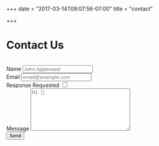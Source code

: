 +++
date = "2017-03-14T09:07:56-07:00"
title = "contact"

+++

# Contact Us

<div id="status"></div>
<!-- <form name="contact-form"> -->
<div id="form">
<br/>
<label for="name">Name</label>
<input type="text" name="name" placeholder="John Appleseed" maxlength="75">

<br/>
<label for="email">Email</label>
<input type="email" name="email" placeholder="email@example.com" maxlength="150" required="true" autocomplete="false">

<br/>
<label for="request-response">Response Requested</label>
<input type="checkbox" name="request-response" value="requst-response">

<br/>
<label for="message">Message</label>
<textarea id="message" name"message" placeholder="Hi 👋"  maxlength="7500" cols="30" rows="7"></textarea>

<br/>
<input type="button" value="Send" onclick="submit()">
</div>
<!-- </form> -->


<script>
function submit() {
console.log("submitform");
  var nameElement            = document.getElementsByName("name")[0];
  var emailElement           = document.getElementsByName("email")[0];
  var requestResponseElement = document.getElementsByName("request-response")[0];
  var messageElement         = document.getElementById("message");

  var name            = nameElement.value
  var email           = emailElement.value
  var requestResponse = requestResponseElement.checked;
  var message         = messageElement.value;

  if (typeof email === "undefined" || email.length < 1) {
    alert("Email address is required");
    return;
  }
  var emailValidation = /.+@.+\..+/;
  var valid = emailValidation.exec(email);
  if (!valid) {
    alert("Whoops! Looks like your email might not be valid. Perhaps a typo?");
    return;
  }
  if (typeof message === "undefined" || message.length < 1) {
    alert("Some kind of message is required. 😊");
    return;
  }

  // POST it
  var xhr = new XMLHttpRequest();
  xhr.open("POST", '----', true);

  // Set our headers
  xhr.setRequestHeader("Content-Type", "application/json");

  xhr.onreadystatechange = function() {
    if (xhr.readyState == XMLHttpRequest.DONE) {
      var statusDiv = document.getElementById("status");
      statusDiv.style.borderWidth = "thick";
      if (xhr.status == 200) {
        statusDiv.innerText = "Thanks for contacting us!";
        statusDiv.style.borderColor = "green";
        // Reset form values
        nameElement.value = "";
        emailElement.values = "";
        requestResponseElement.checked = false;
        messageElement.value = "";
      } else {
        statusDiv.innerText = "Whoops. Something went wrong.\nPlease contact `danielmiedema@me.com` so he can try to fix it.\n\nAlso, feel free to send your message there too, he'll make sure its recorded";
        statusDiv.style.borderColor = "red";
      }
    }
  }
  var json = {
    "name": name,
    "email": email,
    "response_requested": requestResponse,
    "message": message
  };
  console.log("JSON: " + json);
  xhr.send(JSON.stringify(json));
}
</script>

